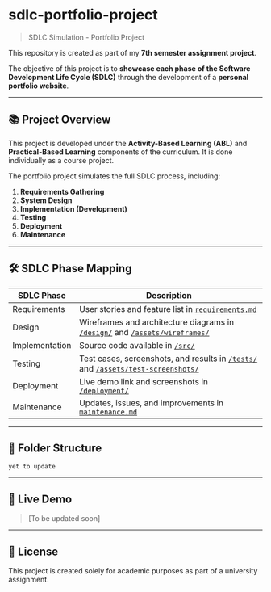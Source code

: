 # sdlc-portfolio-project
> SDLC Simulation - Portfolio Project

This repository is created as part of my **7th semester assignment project**.

The objective of this project is to **showcase each phase of the Software Development Life Cycle (SDLC)** through the development of a **personal portfolio website**.

---

## 📚 Project Overview

This project is developed under the **Activity-Based Learning (ABL)** and **Practical-Based Learning** components of the curriculum. It is done individually as a course project.

The portfolio project simulates the full SDLC process, including:

1. **Requirements Gathering**
2. **System Design**
3. **Implementation (Development)**
4. **Testing**
5. **Deployment**
6. **Maintenance**

---

## 🛠 SDLC Phase Mapping

| SDLC Phase       | Description                                                                 |
|------------------|-----------------------------------------------------------------------------|
| Requirements     | User stories and feature list in [`requirements.md`](requirements.md)       |
| Design           | Wireframes and architecture diagrams in [`/design/`](design/) and [`/assets/wireframes/`](assets/wireframes/) |
| Implementation   | Source code available in [`/src/`](src/)                                   |
| Testing          | Test cases, screenshots, and results in [`/tests/`](tests/) and [`/assets/test-screenshots/`](assets/test-screenshots/) |
| Deployment       | Live demo link and screenshots in [`/deployment/`](deployment/)             |
| Maintenance      | Updates, issues, and improvements in [`maintenance.md`](maintenance.md)     |

---

## 📁 Folder Structure

```
yet to update
```

---

## 🔗 Live Demo

> [To be updated soon]

---

## 📄 License

This project is created solely for academic purposes as part of a university assignment.
